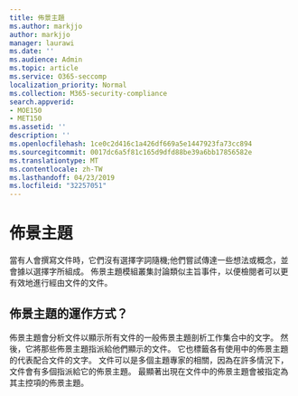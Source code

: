 ```yaml
---
title: 佈景主題
ms.author: markjjo
author: markjjo
manager: laurawi
ms.date: ''
ms.audience: Admin
ms.topic: article
ms.service: O365-seccomp
localization_priority: Normal
ms.collection: M365-security-compliance
search.appverid:
- MOE150
- MET150
ms.assetid: ''
description: ''
ms.openlocfilehash: 1ce0c2d416c1a426df669a5e1447923fa73cc894
ms.sourcegitcommit: 0017dc6a5f81c165d9dfd88be39a6bb17856582e
ms.translationtype: MT
ms.contentlocale: zh-TW
ms.lasthandoff: 04/23/2019
ms.locfileid: "32257051"
---
```

# <a name="themes"></a>佈景主題

當有人會撰寫文件時，它們沒有選擇字詞隨機;他們嘗試傳達一些想法或概念，並會據以選擇字所組成。 佈景主題模組叢集討論類似主旨事件，以便檢閱者可以更有效地進行經由文件的文件。

## <a name="how-does-themes-work"></a>佈景主題的運作方式？

佈景主題會分析文件以顯示所有文件的一般佈景主題剖析工作集合中的文字。 然後，它將那些佈景主題指派給他們顯示的文件。 它也標籤各有使用中的佈景主題的代表配合文件的文字。 文件可以是多個主題專家的相關，因為在許多情況下，文件會有多個指派給它的佈景主題。 最顯著出現在文件中的佈景主題會被指定為其主控項的佈景主題。